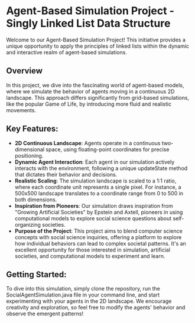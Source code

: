 # Agent-Based Simulation Project - Singly Linked List Data Structure
Welcome to our Agent-Based Simulation Project! This initiative provides a unique opportunity to apply the principles of linked lists within the dynamic and interactive realm of agent-based simulations.

## Overview
In this project, we dive into the fascinating world of agent-based models, where we simulate the behavior of agents moving in a continuous 2D landscape. This approach differs significantly from grid-based simulations, like the popular Game of Life, by introducing more fluid and realistic movements.

## Key Features:
+ **2D Continuous Landscape**: Agents operate in a continuous two-dimensional space, using floating-point coordinates for precise positioning.
+ **Dynamic Agent Interaction**: Each agent in our simulation actively interacts with the environment, following a unique updateState method that dictates their behavior and decisions.
+ **Realistic Scaling**: The simulation landscape is scaled to a 1:1 ratio, where each coordinate unit represents a single pixel. For instance, a 500x500 landscape translates to a coordinate range from 0 to 500 in both dimensions.
+ **Inspiration from Pioneers**: Our simulation draws inspiration from "Growing Artificial Societies" by Epstein and Axtell, pioneers in using computational models to explore social science questions about self-organizing societies.
+ **Purpose of the Project**:
This project aims to blend computer science concepts with social science inquiries, offering a platform to explore how individual behaviors can lead to complex societal patterns. It's an excellent opportunity for those interested in simulation, artificial societies, and computational models to experiment and learn.

## Getting Started:
To dive into this simulation, simply clone the repository, run the SocialAgentSimulation.java file in your command line, and start experimenting with your agents in the 2D landscape. We encourage creativity and exploration, so feel free to modify the agents' behavior and observe the emergent patterns!

